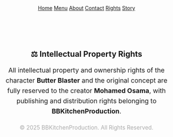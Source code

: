 <!DOCTYPE html>
<html lang="en">
<head>
  <meta charset="utf-8">
  <meta name="viewport" content="width=device-width,initial-scale=1">
  <title>Rights - BB Kitchen</title>
  <link rel="stylesheet" href="style.css">
</head>
<body>
  <!-- Header & Navbar -->
  <header>
   <nav>
  <a href="index.html">Home</a>
  <a href="menu.html">Menu</a>
  <a href="about.html">About</a>
  <a href="contact.html">Contact</a>
  <a href="rights.html">Rights</a>
  <a href="script.html">Story</a>
</nav>
  </header>

  <!-- Content -->
  <main style="padding:20px; text-align:center">
    <h2>⚖️ Intellectual Property Rights</h2>
    <p style="max-width:700px; margin:auto; font-size:1.1rem; line-height:1.6">
      All intellectual property and ownership rights of the character 
      <strong>Butter Blaster</strong> and the original concept are fully reserved to the creator 
      <strong>Mohamed Osama</strong>, with publishing and distribution rights belonging to 
      <strong>BBKitchenProduction</strong>.
    </p>
    <p style="margin-top:20px; font-size:0.95rem; color:#aaa">
      © 2025 BBKitchenProduction. All Rights Reserved.
    </p>
  </main>
</body>
</html>
